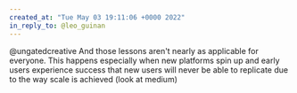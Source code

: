 ```yaml
---
created_at: "Tue May 03 19:11:06 +0000 2022"
in_reply_to: @leo_guinan
---
```


@ungatedcreative And those lessons aren't nearly as applicable for everyone. This happens especially when new platforms spin up and early users experience success that new users will never be able to replicate due to the way scale is achieved (look at medium)